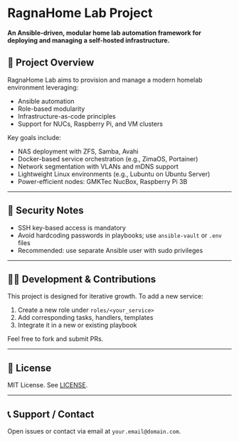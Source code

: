# RagnaHome Lab Project

**An Ansible-driven, modular home lab automation framework for deploying and managing a self-hosted infrastructure.**

## 🧭 Project Overview

RagnaHome Lab aims to provision and manage a modern homelab environment leveraging:
- Ansible automation
- Role-based modularity
- Infrastructure-as-code principles
- Support for NUCs, Raspberry Pi, and VM clusters

Key goals include:
- NAS deployment with ZFS, Samba, Avahi
- Docker-based service orchestration (e.g., ZimaOS, Portainer)
- Network segmentation with VLANs and mDNS support
- Lightweight Linux environments (e.g., Lubuntu on Ubuntu Server)
- Power-efficient nodes: GMKTec NucBox, Raspberry Pi 3B


---

## 🔐 Security Notes

- SSH key-based access is mandatory
- Avoid hardcoding passwords in playbooks; use `ansible-vault` or `.env` files
- Recommended: use separate Ansible user with sudo privileges

---

## 👨‍💻 Development & Contributions

This project is designed for iterative growth. To add a new service:
1. Create a new role under `roles/<your_service>`
2. Add corresponding tasks, handlers, templates
3. Integrate it in a new or existing playbook

Feel free to fork and submit PRs.

---

## 📘 License

MIT License. See [LICENSE](./LICENSE).

---

## 📞 Support / Contact

Open issues or contact via email at `your.email@domain.com`.
